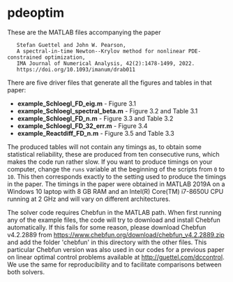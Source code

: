 # pdeoptim

These are the MATLAB files accompanying the paper  

```
   Stefan Guettel and John W. Pearson, 
   A spectral-in-time Newton--Krylov method for nonlinear PDE-constrained optimization,  
   IMA Journal of Numerical Analysis, 42(2):1478-1499, 2022. 
   https://doi.org/10.1093/imanum/drab011 
```

There are five driver files that generate all the figures and tables in that paper:

* **example_Schloegl_FD_eig.m** - Figure 3.1
* **example_Schloegl_spectral_beta.m** - Figure 3.2 and Table 3.1
* **example_Schloegl_FD_n.m** - Figure 3.3 and Table 3.2
* **example_Schloegl_FD_32_err.m** - Figure 3.4
* **example_Reactdiff_FD_n.m** - Figure 3.5 and Table 3.3

The produced tables will not contain any timings as, to obtain some 
statistical reliability, these are produced from ten consecutive runs, 
which makes the code run rather slow. If you want to produce timings on 
your computer, change the `runs` variable at the beginning of the scripts
from `0` to `10`. This then corresponds exactly to the setting used to 
produce the timings in the paper. The timings in the paper were obtained 
in MATLAB 2019A on a Windows 10 laptop with 8 GB RAM and an Intel(R) 
Core(TM) i7-8650U CPU running at 2 GHz and will vary on different architectures.

The solver code requires Chebfun in the MATLAB path. When first running
any of the example files, the code will try to download and install
Chebfun automatically. If this fails for some reason, please download 
Chebfun v4.2.2889 from https://www.chebfun.org/download/chebfun_v4.2.2889.zip 
and add the folder 'chebfun' in this directory with the other files. This 
particular Chebfun version was also used in our codes for a previous paper 
on linear optimal control problems available at http://guettel.com/dccontrol. 
We use the same for reproducibility and to facilitate comparisons between 
both solvers.

